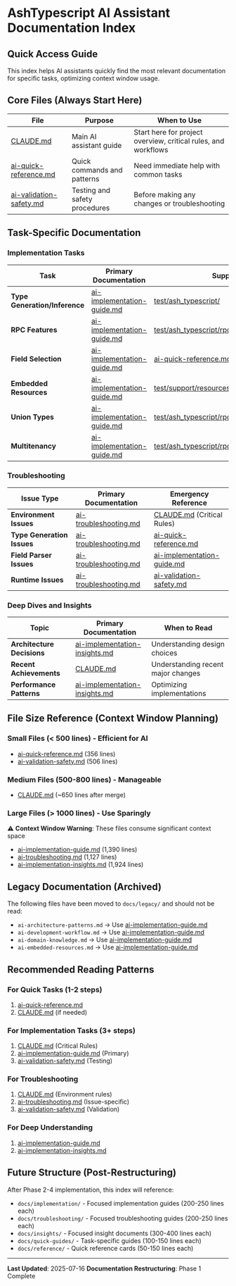 # AshTypescript AI Assistant Documentation Index

## Quick Access Guide

This index helps AI assistants quickly find the most relevant documentation for specific tasks, optimizing context window usage.

## Core Files (Always Start Here)

| File | Purpose | When to Use |
|------|---------|-------------|
| [CLAUDE.md](../CLAUDE.md) | Main AI assistant guide | Start here for project overview, critical rules, and workflows |
| [ai-quick-reference.md](ai-quick-reference.md) | Quick commands and patterns | Need immediate help with common tasks |
| [ai-validation-safety.md](ai-validation-safety.md) | Testing and safety procedures | Before making any changes or troubleshooting |

## Task-Specific Documentation

### Implementation Tasks
| Task | Primary Documentation | Supporting Files |
|------|----------------------|------------------|
| **Type Generation/Inference** | [ai-implementation-guide.md](ai-implementation-guide.md) | [test/ash_typescript/](../test/ash_typescript/) |
| **RPC Features** | [ai-implementation-guide.md](ai-implementation-guide.md) | [test/ash_typescript/rpc/](../test/ash_typescript/rpc/) |
| **Field Selection** | [ai-implementation-guide.md](ai-implementation-guide.md) | [ai-quick-reference.md](ai-quick-reference.md) |
| **Embedded Resources** | [ai-implementation-guide.md](ai-implementation-guide.md) | [test/support/resources/embedded/](../test/support/resources/embedded/) |
| **Union Types** | [ai-implementation-guide.md](ai-implementation-guide.md) | [test/ash_typescript/rpc/rpc_union_*_test.exs](../test/ash_typescript/rpc/) |
| **Multitenancy** | [ai-implementation-guide.md](ai-implementation-guide.md) | [test/ash_typescript/rpc/rpc_multitenancy_*_test.exs](../test/ash_typescript/rpc/) |

### Troubleshooting
| Issue Type | Primary Documentation | Emergency Reference |
|------------|----------------------|-------------------|
| **Environment Issues** | [ai-troubleshooting.md](ai-troubleshooting.md) | [CLAUDE.md](../CLAUDE.md) (Critical Rules) |
| **Type Generation Issues** | [ai-troubleshooting.md](ai-troubleshooting.md) | [ai-quick-reference.md](ai-quick-reference.md) |
| **Field Parser Issues** | [ai-troubleshooting.md](ai-troubleshooting.md) | [ai-implementation-guide.md](ai-implementation-guide.md) |
| **Runtime Issues** | [ai-troubleshooting.md](ai-troubleshooting.md) | [ai-validation-safety.md](ai-validation-safety.md) |

### Deep Dives and Insights
| Topic | Primary Documentation | When to Read |
|-------|----------------------|--------------|
| **Architecture Decisions** | [ai-implementation-insights.md](ai-implementation-insights.md) | Understanding design choices |
| **Recent Achievements** | [CLAUDE.md](../CLAUDE.md) | Understanding recent major changes |
| **Performance Patterns** | [ai-implementation-insights.md](ai-implementation-insights.md) | Optimizing implementations |

## File Size Reference (Context Window Planning)

### Small Files (< 500 lines) - Efficient for AI
- [ai-quick-reference.md](ai-quick-reference.md) (356 lines)
- [ai-validation-safety.md](ai-validation-safety.md) (506 lines)

### Medium Files (500-800 lines) - Manageable
- [CLAUDE.md](../CLAUDE.md) (~650 lines after merge)

### Large Files (> 1000 lines) - Use Sparingly
⚠️ **Context Window Warning**: These files consume significant context space
- [ai-implementation-guide.md](ai-implementation-guide.md) (1,390 lines)
- [ai-troubleshooting.md](ai-troubleshooting.md) (1,127 lines)
- [ai-implementation-insights.md](ai-implementation-insights.md) (1,924 lines)

## Legacy Documentation (Archived)

The following files have been moved to `docs/legacy/` and should not be read:
- `ai-architecture-patterns.md` → Use [ai-implementation-guide.md](ai-implementation-guide.md)
- `ai-development-workflow.md` → Use [ai-implementation-guide.md](ai-implementation-guide.md)
- `ai-domain-knowledge.md` → Use [ai-implementation-guide.md](ai-implementation-guide.md)
- `ai-embedded-resources.md` → Use [ai-implementation-guide.md](ai-implementation-guide.md)

## Recommended Reading Patterns

### For Quick Tasks (1-2 steps)
1. [ai-quick-reference.md](ai-quick-reference.md)
2. [CLAUDE.md](../CLAUDE.md) (if needed)

### For Implementation Tasks (3+ steps)
1. [CLAUDE.md](../CLAUDE.md) (Critical Rules)
2. [ai-implementation-guide.md](ai-implementation-guide.md) (Primary)
3. [ai-validation-safety.md](ai-validation-safety.md) (Testing)

### For Troubleshooting
1. [CLAUDE.md](../CLAUDE.md) (Environment rules)
2. [ai-troubleshooting.md](ai-troubleshooting.md) (Issue-specific)
3. [ai-validation-safety.md](ai-validation-safety.md) (Validation)

### For Deep Understanding
1. [ai-implementation-guide.md](ai-implementation-guide.md)
2. [ai-implementation-insights.md](ai-implementation-insights.md)

## Future Structure (Post-Restructuring)

After Phase 2-4 implementation, this index will reference:
- `docs/implementation/` - Focused implementation guides (200-250 lines each)
- `docs/troubleshooting/` - Focused troubleshooting guides (200-250 lines each)  
- `docs/insights/` - Focused insight documents (300-400 lines each)
- `docs/quick-guides/` - Task-specific guides (100-150 lines each)
- `docs/reference/` - Quick reference cards (50-150 lines each)

---

**Last Updated**: 2025-07-16
**Documentation Restructuring**: Phase 1 Complete